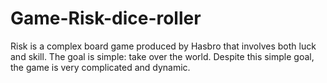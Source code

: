 # Game-Risk-dice-roller
Risk is a complex board game produced by Hasbro that involves both luck and skill.  The goal is simple: take over the world.  Despite this simple goal, the game is very complicated and dynamic. 
